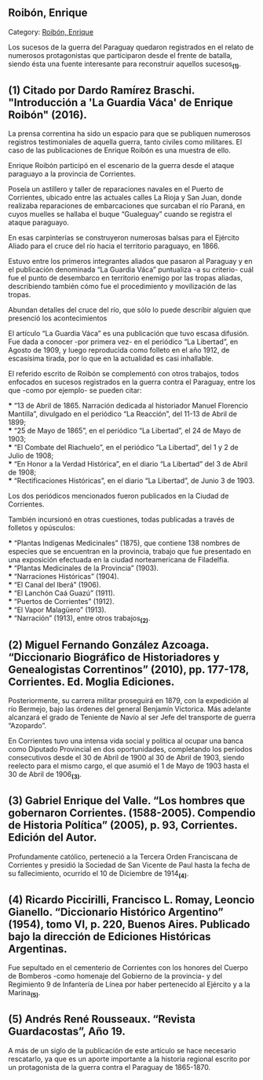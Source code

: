 ## Roibón, Enrique

Category: [Roibón, Enrique](http://descubrircorrientes.com.ar/2012/index.php/2903-biografias/r-s-t-u-v-x-y-z/roibon-enrique)

Los sucesos de la guerra del Paraguay quedaron registrados en el relato de numerosos protagonistas que participaron desde el frente de batalla, siendo ésta una fuente interesante para reconstruir aquellos sucesos<sub><strong>(1)</strong></sub>.

## **(1)** Citado por Dardo Ramírez Braschi. "Introducción a 'La Guardia Váca' de Enrique Roibón" (2016).

La prensa correntina ha sido un espacio para que se publiquen numerosos registros testimoniales de aquella guerra, tanto civiles como militares. El caso de las publicaciones de Enrique Roibón es una muestra de ello.

Enrique Roibón participó en el escenario de la guerra desde el ataque paraguayo a la provincia de Corrientes.

Poseía un astillero y taller de reparaciones navales en el Puerto de Corrientes, ubicado entre las actuales calles La Rioja y San Juan, donde realizaba reparaciones de embarcaciones que surcaban el río Paraná, en cuyos muelles se hallaba el buque “Gualeguay” cuando se registra el ataque paraguayo.

En esas carpinterías se construyeron numerosas balsas para el Ejército Aliado para el cruce del río hacia el territorio paraguayo, en 1866.

Estuvo entre los primeros integrantes aliados que pasaron al Paraguay y en el publicación denominada “La Guardia Váca” puntualiza -a su criterio- cuál fue el punto de desembarco en territorio enemigo por las tropas aliadas, describiendo también cómo fue el procedimiento y movilización de las tropas.

Abundan detalles del cruce del río, que sólo lo puede describir alguien que presenció los acontecimientos

El artículo “La Guardia Váca” es una publicación que tuvo escasa difusión. Fue dada a conocer -por primera vez- en el periódico “La Libertad”, en Agosto de 1909, y luego reproducida como folleto en el año 1912, de escasísima tirada, por lo que en la actualidad es casi inhallable.

El referido escrito de Roibón se complementó con otros trabajos, todos enfocados en sucesos registrados en la guerra contra el Paraguay, entre los que -como por ejemplo- se pueden citar:

**\*** “13 de Abril de 1865. Narración dedicada al historiador Manuel Florencio Mantilla”, divulgado en el periódico “La Reacción”, del 11-13 de Abril de 1899;  
**\*** “25 de Mayo de 1865”, en el periódico “La Libertad”, el 24 de Mayo de 1903;  
**\*** “El Combate del Riachuelo”, en el periódico “La Libertad”, del 1 y 2 de Julio de 1908;  
**\*** “En Honor a la Verdad Histórica”, en el diario “La Libertad” del 3 de Abril de 1908;  
**\*** “Rectificaciones Históricas”, en el diario “La Libertad”, de Junio 3 de 1903.

Los dos periódicos mencionados fueron publicados en la Ciudad de Corrientes.

También incursionó en otras cuestiones, todas publicadas a través de folletos y opúsculos:

**\*** “Plantas Indígenas Medicinales” (1875), que contiene 138 nombres de especies que se encuentran en la provincia, trabajo que fue presentado en una exposición efectuada en la ciudad norteamericana de Filadelfia.  
**\*** “Plantas Medicinales de la Provincia” (1903).  
**\*** “Narraciones Históricas” (1904).  
**\*** “El Canal del Iberá” (1906).  
**\*** “El Lanchón Caá Guazú” (1911).  
**\*** “Puertos de Corrientes” (1912).  
**\*** “El Vapor Malagüero” (1913).  
**\*** “Narración” (1913), entre otros trabajos<sub><strong>(2)</strong></sub>.

## **(2)** Miguel Fernando González Azcoaga. “Diccionario Biográfico de Historiadores y Genealogistas Correntinos” (2010), pp. 177-178, Corrientes. Ed. Moglia Ediciones.

Posteriormente, su carrera militar proseguirá en 1879, con la expedición al río Bermejo, bajo las órdenes del general Benjamín Victorica. Más adelante alcanzará el grado de Teniente de Navío al ser Jefe del transporte de guerra “Azopardo”.

En Corrientes tuvo una intensa vida social y política al ocupar una banca como Diputado Provincial en dos oportunidades, completando los períodos consecutivos desde el 30 de Abril de 1900 al 30 de Abril de 1903, siendo reelecto para el mismo cargo, el que asumió el 1 de Mayo de 1903 hasta el 30 de Abril de 1906<sub><strong>(3)</strong></sub>.

## **(3)** Gabriel Enrique del Valle. “Los hombres que gobernaron Corrientes. (1588-2005). Compendio de Historia Política” (2005), p. 93, Corrientes. Edición del Autor.

Profundamente católico, perteneció a la Tercera Orden Franciscana de Corrientes y presidió la Sociedad de San Vicente de Paul hasta la fecha de su fallecimiento, ocurrido el 10 de Diciembre de 1914<sub><strong>(4)</strong></sub>.

## **(4)** Ricardo Piccirilli, Francisco L. Romay, Leoncio Gianello. “Diccionario Histórico Argentino” (1954), tomo VI, p. 220, Buenos Aires. Publicado bajo la dirección de Ediciones Históricas Argentinas.

Fue sepultado en el cementerio de Corrientes con los honores del Cuerpo de Bomberos -como homenaje del Gobierno de la provincia- y del Regimiento 9 de Infantería de Línea por haber pertenecido al Ejército y a la Marina<sub><strong>(5)</strong></sub>.

## **(5)** Andrés René Rousseaux. “Revista Guardacostas”, Año 19.

A más de un siglo de la publicación de este artículo se hace necesario rescatarlo, ya que es un aporte importante a la historia regional escrito por un protagonista de la guerra contra el Paraguay de 1865-1870.